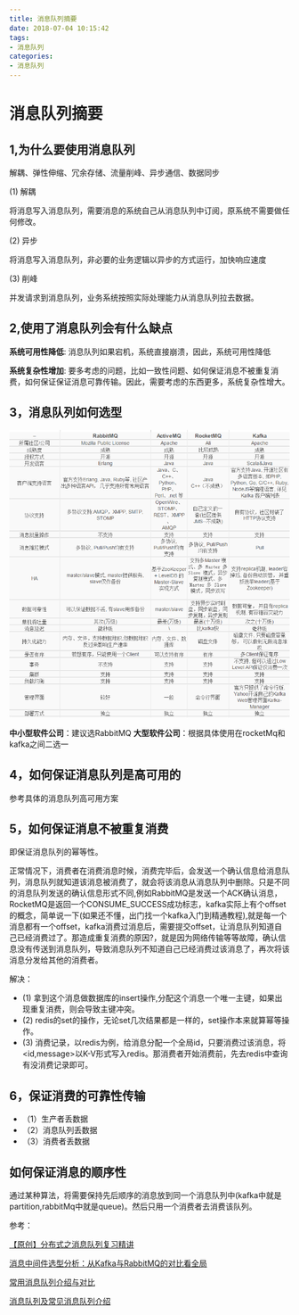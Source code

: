 ```yaml
---
title: 消息队列摘要
date: 2018-07-04 10:15:42
tags:
- 消息队列
categories: 
- 消息队列
---
```

# 消息队列摘要

## 1,为什么要使用消息队列

解耦、弹性伸缩、冗余存储、流量削峰、异步通信、数据同步

(1) 解耦

将消息写入消息队列，需要消息的系统自己从消息队列中订阅，原系统不需要做任何修改。

(2) 异步

将消息写入消息队列，非必要的业务逻辑以异步的方式运行，加快响应速度

(3) 削峰

并发请求到消息队列，业务系统按照实际处理能力从消息队列拉去数据。

## 2,使用了消息队列会有什么缺点

**系统可用性降低**: 消息队列如果宕机，系统直接崩溃，因此，系统可用性降低

**系统复杂性增加**: 要多考虑的问题，比如一致性问题、如何保证消息不被重复消费，如何保证保证消息可靠传输。因此，需要考虑的东西更多，系统复杂性增大。

## 3，消息队列如何选型

![1506330751030_7532_1506330753496.png](/img/1506330751030_7532_1506330753496.png)

**中小型软件公司**：建议选RabbitMQ
**大型软件公司**：根据具体使用在rocketMq和kafka之间二选一

## 4，如何保证消息队列是高可用的

参考具体的消息队列高可用方案

## 5，如何保证消息不被重复消费

即保证消息队列的幂等性。

正常情况下，消费者在消费消息时候，消费完毕后，会发送一个确认信息给消息队列，消息队列就知道该消息被消费了，就会将该消息从消息队列中删除。只是不同的消息队列发送的确认信息形式不同,例如RabbitMQ是发送一个ACK确认消息，RocketMQ是返回一个CONSUME_SUCCESS成功标志，kafka实际上有个offset的概念，简单说一下(如果还不懂，出门找一个kafka入门到精通教程),就是每一个消息都有一个offset，kafka消费过消息后，需要提交offset，让消息队列知道自己已经消费过了。那造成重复消费的原因?，就是因为网络传输等等故障，确认信息没有传送到消息队列，导致消息队列不知道自己已经消费过该消息了，再次将该消息分发给其他的消费者。

解决：

* (1) 拿到这个消息做数据库的insert操作,分配这个消息一个唯一主键，如果出现重复消费，则会导致主键冲突。
* (2) redis的set的操作，无论set几次结果都是一样的，set操作本来就算幂等操作。
* (3) 消费记录，以redis为例，给消息分配一个全局id，只要消费过该消息，将<id,message>以K-V形式写入redis。那消费者开始消费前，先去redis中查询有没消费记录即可。

## 6，保证消费的可靠性传输

* （1）生产者丢数据
* （2）消息队列丢数据
* （3）消费者丢数据

## 如何保证消息的顺序性

通过某种算法，将需要保持先后顺序的消息放到同一个消息队列中(kafka中就是partition,rabbitMq中就是queue)。然后只用一个消费者去消费该队列。

参考：

[【原创】分布式之消息队列复习精讲](https://www.cnblogs.com/rjzheng/p/8994962.html)

[消息中间件选型分析：从Kafka与RabbitMQ的对比看全局](http://www.infoq.com/cn/articles/kafka-vs-rabbitmq)

[常用消息队列介绍与对比](https://www.cnblogs.com/my_life/articles/5128746.html)

[消息队列及常见消息队列介绍](https://cloud.tencent.com/developer/article/1006035)